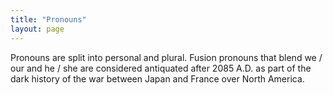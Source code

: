 ```yaml
---
title: "Pronouns"
layout: page
---
```

Pronouns are split into personal and plural. Fusion pronouns that blend we / our and he / she are considered antiquated after 2085 A.D. as part of the dark history of the war between Japan and France over North America.
